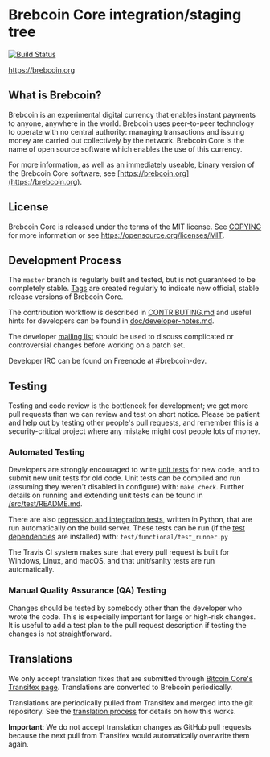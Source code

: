 Brebcoin Core integration/staging tree
=====================================

[![Build Status](https://travis-ci.org/brebcoin-project/brebcoin.svg?branch=master)](https://travis-ci.org/brebcoin-project/brebcoin)

https://brebcoin.org

What is Brebcoin?
----------------

Brebcoin is an experimental digital currency that enables instant payments to
anyone, anywhere in the world. Brebcoin uses peer-to-peer technology to operate
with no central authority: managing transactions and issuing money are carried
out collectively by the network. Brebcoin Core is the name of open source
software which enables the use of this currency.

For more information, as well as an immediately useable, binary version of
the Brebcoin Core software, see [https://brebcoin.org](https://brebcoin.org).

License
-------

Brebcoin Core is released under the terms of the MIT license. See [COPYING](COPYING) for more
information or see https://opensource.org/licenses/MIT.

Development Process
-------------------

The `master` branch is regularly built and tested, but is not guaranteed to be
completely stable. [Tags](https://github.com/brebcoin-project/brebcoin/tags) are created
regularly to indicate new official, stable release versions of Brebcoin Core.

The contribution workflow is described in [CONTRIBUTING.md](CONTRIBUTING.md)
and useful hints for developers can be found in [doc/developer-notes.md](doc/developer-notes.md).

The developer [mailing list](https://groups.google.com/forum/#!forum/brebcoin-dev)
should be used to discuss complicated or controversial changes before working
on a patch set.

Developer IRC can be found on Freenode at #brebcoin-dev.

Testing
-------

Testing and code review is the bottleneck for development; we get more pull
requests than we can review and test on short notice. Please be patient and help out by testing
other people's pull requests, and remember this is a security-critical project where any mistake might cost people
lots of money.

### Automated Testing

Developers are strongly encouraged to write [unit tests](src/test/README.md) for new code, and to
submit new unit tests for old code. Unit tests can be compiled and run
(assuming they weren't disabled in configure) with: `make check`. Further details on running
and extending unit tests can be found in [/src/test/README.md](/src/test/README.md).

There are also [regression and integration tests](/test), written
in Python, that are run automatically on the build server.
These tests can be run (if the [test dependencies](/test) are installed) with: `test/functional/test_runner.py`

The Travis CI system makes sure that every pull request is built for Windows, Linux, and macOS, and that unit/sanity tests are run automatically.

### Manual Quality Assurance (QA) Testing

Changes should be tested by somebody other than the developer who wrote the
code. This is especially important for large or high-risk changes. It is useful
to add a test plan to the pull request description if testing the changes is
not straightforward.

Translations
------------

We only accept translation fixes that are submitted through [Bitcoin Core's Transifex page](https://www.transifex.com/projects/p/bitcoin/).
Translations are converted to Brebcoin periodically.

Translations are periodically pulled from Transifex and merged into the git repository. See the
[translation process](doc/translation_process.md) for details on how this works.

**Important**: We do not accept translation changes as GitHub pull requests because the next
pull from Transifex would automatically overwrite them again.
